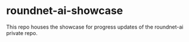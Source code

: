 # roundnet-ai-showcase
This repo houses the showcase for progress updates of the roundnet-ai private repo.
